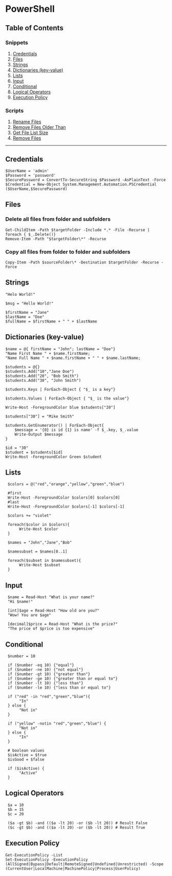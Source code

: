 # PowerShell

##  Table of Contents
### Snippets
1. [Credentials](#Credentials)
2. [Files](#Files)
3. [Strings](#Strings)
4. [Dictionaries (key-value)](#Dictionaries-key-value)
5. [Lists](#Lists)
6. [Input](#Input)
7. [Conditional](#Conditional)
8. [Logical Operators](#logical-operators)
9. [Execution Policy](#execution-policy)

### Scripts
1. [Rename Files](rename-files.ps1)
2. [Remove Files Older Than](remove-files-older-than.ps1)
3. [Get File List Size](Get-FileListSize.ps1)
4. [Remove Files](remove-files.ps1)

***
## Credentials
    $UserName = 'admin'
    $Password = 'password'
    $SecurePassword = ConvertTo-SecureString $Password -AsPlainText -Force
    $Credential = New-Object System.Management.Automation.PSCredential ($UserName,$SecurePassword)

## Files
### Delete all files from folder and subfolders
    Get-ChildItem -Path $targetFolder -Include *.* -File -Recurse | foreach { $_.Delete()}
    Remove-Item -Path "$targetFolder\*" -Recurse

### Copy all files from folder to folder and subfolders
    Copy-Item -Path $sourceFolder\* -Destination $targetFolder -Recurse -Force

## Strings
    "Helo World!"

    $msg = "Hello World!"

    $firstName = "Jane"
    $lastName = "Doe"
    $fullName = $firstName + " " + $lastName

## Dictionaries (key-value)
    $name = @{ firstName = "John"; lastName = "Doe"}
    "Name First Name " + $name.firstName;
    "Name Full Name " + $name.firstName + " " + $name.lastName;

    $students = @{}
    $students.Add("10","Jane Doe")
    $students.Add("20", "Bob Smith")
    $students.Add("30", "John Smith")

    $students.Keys | ForEach-Object { "$_ is a key"}

    $students.Values | ForEach-Object { "$_ is the value"}

    Write-Host -ForegroundColor blue $students["20"]

    $students["30"] = "Mike Smith"

    $students.GetEnumerator() | ForEach-Object{
        $message = '{0} is id {1} is name' -f $_.key, $_.value
        Write-Output $message
    }

    $id = "30"
    $student = $students[$id]
    Write-Host -ForegroundColor Green $student


## Lists

     $colors = @("red","orange","yellow","green","blue")

     #first
     Write-Host -ForegroundColor $colors[0] $colors[0]
     #last
     Write-Host -ForegroundColor $colors[-1] $colors[-1]

     $colors += "violet"

     foreach($color in $colors){
          Write-Host $color
     }

     $names = "John","Jane","Bob"

     $namesubset = $names[0..1]

     foreach($subset in $namesubset){
          Write-Host $subset
     }

## Input
     $name = Read-Host "What is your name?"
     "Hi $name!"

     [int]$age = Read-Host "How old are you?"
     "Wow! You are $age"

     [decimal]$price = Read-Host "What is the price?"
     "The price of $price is too expensive"

## Conditional
     $number = 10

     if ($number -eq 10) {"equal"}
     if ($number -ne 10) {"not equal"}
     if ($number -gt 10) {"greater than"}
     if ($number -ge 10) {"greater than or equal to"}
     if ($number -lt 10) {"less than"}
     if ($number -le 10) {"less than or equal to"}

     if ("red" -in "red","green","blue"){
          "In"
     } else {
          "Not in"
     }

     if ("yellow" -notin "red","green","blue") {
          "Not in"
     } else {
          "In"
     }

     # boolean values
     $isActive = $true
     $isGood = $false

     if ($isActive) {
          "Active"
     }

## Logical Operators
     $a = 10
     $b = 15
     $c = 20

     ($a -gt $b) -and (($a -lt 20) -or ($b -lt 20)) # Result False
     ($c -gt $b) -and (($a -lt 20) -or ($b -lt 20)) # Result True

## Execution Policy
    Get-ExecutionPolicy -List
    Set-ExecutionPolicy -ExecutionPolicy (AllSigned|Bypass|Default|RemoteSigned|Undefined|Unrestricted) -Scope (CurrentUser|LocalMachine|MachinePolicy|Process|UserPolicy)

